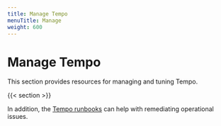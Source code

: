 ```yaml
---
title: Manage Tempo
menuTitle: Manage
weight: 600
---
```


# Manage Tempo

This section provides resources for managing and tuning Tempo.

{{< section >}}

In addition, the [Tempo runbooks](https://github.com/grafana/tempo/blob/main/operations/tempo-mixin/runbook.md) can help with remediating operational issues.
